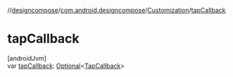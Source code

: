 //[designcompose](../../../index.md)/[com.android.designcompose](../index.md)/[Customization](index.md)/[tapCallback](tap-callback.md)

# tapCallback

[androidJvm]\
var [tapCallback](tap-callback.md): [Optional](https://developer.android.com/reference/kotlin/java/util/Optional.html)&lt;[TapCallback](../index.md#442006480%2FClasslikes%2F-2092570116)&gt;
